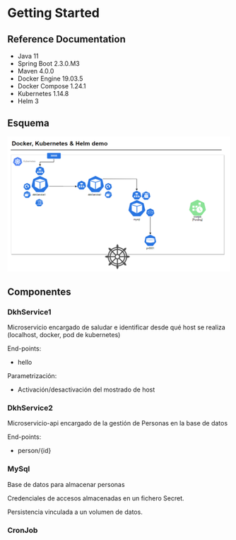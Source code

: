 # Getting Started

## Reference Documentation

* Java 11
* Spring Boot 2.3.0.M3
* Maven 4.0.0
* Docker Engine 19.03.5
* Docker Compose 1.24.1
* Kubernetes 1.14.8
* Helm 3

## Esquema

![Esquema](https://github.com/peterm85/dkh/blob/master/dkh-schema.PNG)

## Componentes

### DkhService1

Microservicio encargado de saludar e identificar desde qué host se realiza (localhost, docker, pod de kubernetes)

End-points:
* hello 

Parametrización:
* Activación/desactivación del mostrado de host

### DkhService2

Microservicio-api encargado de la gestión de Personas en la base de datos

End-points:
* person/{id}

### MySql

Base de datos para almacenar personas

Credenciales de accesos almacenadas en un fichero Secret.

Persistencia vinculada a un volumen de datos.

### CronJob

